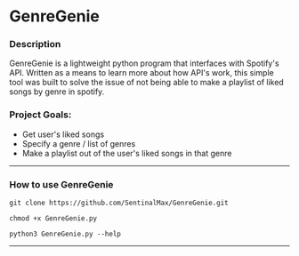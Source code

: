 # GenreGenie

### Description

GenreGenie is a lightweight python program that interfaces with Spotify's API. Written as a means to learn more about how API's work, this simple tool was built to solve the issue of not being able to make a playlist of liked songs by genre in spotify.  

### Project Goals: 

* Get user's liked songs
* Specify a genre / list of genres
* Make a playlist out of the user's liked songs in that genre
---
### How to use GenreGenie

```
git clone https://github.com/SentinalMax/GenreGenie.git
``` 
```
chmod +x GenreGenie.py
```
```
python3 GenreGenie.py --help
```

---